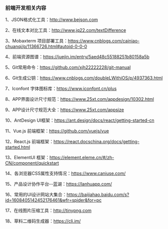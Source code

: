 ### 前端开发相关内容

1、JSON格式化工具：http://www.bejson.com

2、在线文本对比工具：http://www.jq22.com/textDifference

3、Mobaxterm 项目部署工具：https://www.cnblogs.com/cainiao-chuanqi/p/11366726.html#autoid-0-0-0

4、前端资源图谱：https://juejin.im/entry/5aed48c55188251b80158a5b

5、Git常用命令：https://github.com/xjh22222228/git-manual

6、Git生成公钥：https://www.cnblogs.com/doubleLWithiOS/p/4937363.html

7、Iconfont 字体图标库：https://www.iconfont.cn/plus

8、APP界面设计尺寸规范：https://www.25xt.com/appdesign/10302.html

9、APP设计尺寸规范大全：https://www.25xt.com/appsize

10、AntDesign UI框架：https://ant.design/docs/react/getting-started-cn

11、Vue.js 前端框架：https://github.com/vuejs/vue

12、React.js 前端框架：https://react.docschina.org/docs/getting-started.html

13、ElementUI 框架：https://element.eleme.cn/#/zh-CN/component/quickstart

14、各浏览器CSS属性支持情况：https://www.caniuse.com/

15、产品设计协作平台--蓝湖：https://lanhuapp.com/

16、常用的UI设计网站大集合：https://baijiahao.baidu.com/s?id=1608405142452176461&wfr=spider&for=pc

17、在线图片压缩工具：http://tinypng.com

18、草料二维码生成器：https://cli.im/
